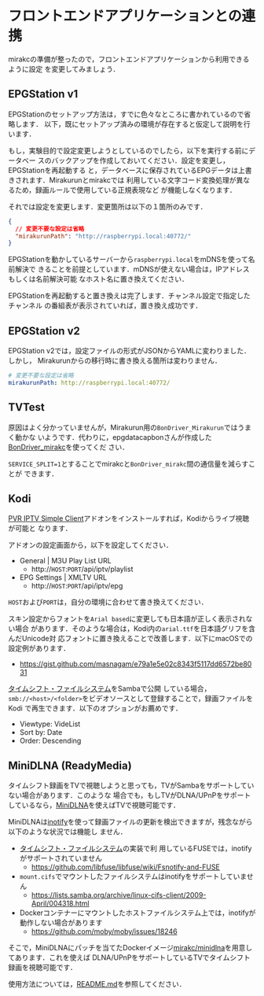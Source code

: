 # フロントエンドアプリケーションとの連携

mirakcの準備が整ったので，フロントエンドアプリケーションから利用できるように設定
を変更してみましょう．

## EPGStation v1

EPGStationのセットアップ方法は，すでに色々なところに書かれているので省略します．
以下，既にセットアップ済みの環境が存在すると仮定して説明を行います．

もし，実験目的で設定変更しようとしているのでしたら，以下を実行する前にデータベー
スのバックアップを作成しておいてください．設定を変更し，EPGStationを再起動する
と，データベースに保存されているEPGデータは上書きされます．Mirakurunとmirakcでは
利用している文字コード変換処理が異なるため，録画ルールで使用している正規表現など
が機能しなくなります．

それでは設定を変更します．変更箇所は以下の１箇所のみです．

```json
{
  // 変更不要な設定は省略
  "mirakurunPath": "http://raspberrypi.local:40772/"
}
```

EPGStationを動かしているサーバーから`raspberrypi.local`をmDNSを使って名前解決で
きることを前提としています．mDNSが使えない場合は，IPアドレスもしくは名前解決可能
なホスト名に置き換えてください．

EPGStationを再起動すると置き換えは完了します．チャンネル設定で指定したチャンネル
の番組表が表示されていれば，置き換え成功です．

## EPGStation v2

EPGStation v2では，設定ファイルの形式がJSONからYAMLに変わりました．しかし，
Mirakurunからの移行時に書き換える箇所は変わりません．

```yaml
# 変更不要な設定は省略
mirakurunPath: http://raspberrypi.local:40772/
```

## TVTest

原因はよく分かっていませんが，Mirakurun用の`BonDriver_Mirakurun`ではうまく動かな
いようです．代わりに，epgdatacapbonさんが作成した[BonDriver_mirakc]を使ってくだ
さい．

`SERVICE_SPLIT=1`とすることでmirakcと`BonDriver_mirakc`間の通信量を減らすことが
できます．

[BonDriver_mirakc]: https://github.com/epgdatacapbon/BonDriver_mirakc

## Kodi

[PVR IPTV Simple Client]アドオンをインストールすれば，Kodiからライブ視聴が可能と
なります．

アドオンの設定画面から，以下を設定してください．

* General | M3U Play List URL
  * http&#58;//`HOST`:`PORT`/api/iptv/playlist
* EPG Settings | XMLTV URL
  * http&#58;//`HOST`:`PORT`/api/iptv/epg

`HOST`および`PORT`は，自分の環境に合わせて書き換えてください．

スキン設定からフォントを`Arial based`に変更しても日本語が正しく表示されない場合
があります．そのような場合は，Kodi内の`arial.ttf`を日本語グリフを含んだUnicode対
応フォントに置き換えることで改善します．以下にmacOSでの設定例があります．

* https://gist.github.com/masnagam/e79a1e5e02c8343f5117dd6572be8031

[タイムシフト・ファイルシステム](./config/timeshift.md#タイムシフト・ファイルシステム)をSambaで公開
している場合，`smb://<host>/<folder>`をビデオソースとして登録することで，録画ファイルをKodi
で再生できます．以下のオプションがお薦めです．

* Viewtype: VideList
* Sort by: Date
* Order: Descending

[PVR IPTV Simple Client]: https://kodi.wiki/view/Add-on:PVR_IPTV_Simple_Client

## MiniDLNA (ReadyMedia)

タイムシフト録画をTVで視聴しようと思っても，TVがSambaをサポートしていない場合があります．このような
場合でも，もしTVがDLNA/UPnPをサポートしているなら，[MiniDLNA]を使えばTVで視聴可能です．

MiniDLNAは[inotify]を使って録画ファイルの更新を検出できますが，残念ながら以下のような状況では機能し
ません．

* [タイムシフト・ファイルシステム](./config/timeshift.md#タイムシフト・ファイルシステム)の実装で利
  用しているFUSEでは，inotifyがサポートされていません
  * https://github.com/libfuse/libfuse/wiki/Fsnotify-and-FUSE
* `mount.cifs`でマウントしたファイルシステムはinotifyをサポートしていません
  * https://lists.samba.org/archive/linux-cifs-client/2009-April/004318.html
* Dockerコンテナーにマウントしたホストファイルシステム上では，inotifyが動作しない場合があります
  * https://github.com/moby/moby/issues/18246

そこで，MiniDLNAにパッチを当てたDockerイメージ[mirakc/minidlna]を用意してあります．これを使えば
DLNA/UPnPをサポートしているTVでタイムシフト録画を視聴可能です．

使用方法については，[README.md](https://github.com/mirakc/docker-minidlna)を参照してください．

[MiniDLNA]: https://sourceforge.net/projects/minidlna/
[inotify]: https://ja.wikipedia.org/wiki/Inotify
[mirakc/minidlna]: https://hub.docker.com/r/mirakc/minidlna
